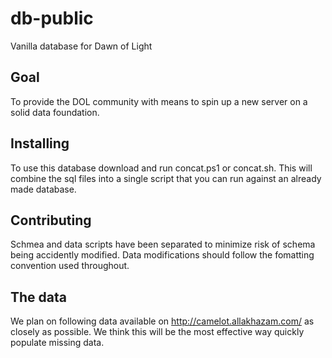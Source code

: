 # db-public
Vanilla database for Dawn of Light

## Goal
To provide the DOL community with means to spin up a new server on a solid data foundation.

## Installing
To use this database download and run concat.ps1 or concat.sh. This will combine the sql files into a single script that you can run against an already made database.

## Contributing
Schmea and data scripts have been separated to minimize risk of schema being accidently modified. Data modifications should follow the fomatting convention used throughout.

## The data
We plan on following data available on http://camelot.allakhazam.com/ as closely as possible. We think this will be the most effective way quickly populate missing data.
